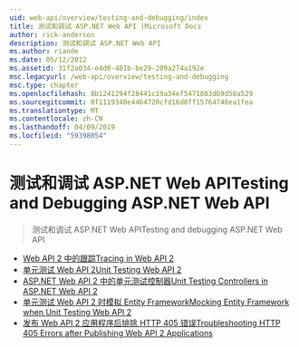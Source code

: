 ```yaml
---
uid: web-api/overview/testing-and-debugging/index
title: 测试和调试 ASP.NET Web API |Microsoft Docs
author: rick-anderson
description: 测试和调试 ASP.NET Web API
ms.author: riande
ms.date: 05/12/2012
ms.assetid: 31f2a034-e4d0-401b-be29-209a274a192e
msc.legacyurl: /web-api/overview/testing-and-debugging
msc.type: chapter
ms.openlocfilehash: 8b1241294f28441c19a34ef5471883db9d50a529
ms.sourcegitcommit: 0f1119340e4464720cfd16d0ff15764746ea1fea
ms.translationtype: MT
ms.contentlocale: zh-CN
ms.lasthandoff: 04/09/2019
ms.locfileid: "59398054"
---
```

# <a name="testing-and-debugging-aspnet-web-api"></a><span data-ttu-id="b4715-103">测试和调试 ASP.NET Web API</span><span class="sxs-lookup"><span data-stu-id="b4715-103">Testing and Debugging ASP.NET Web API</span></span>

> <span data-ttu-id="b4715-104">测试和调试 ASP.NET Web API</span><span class="sxs-lookup"><span data-stu-id="b4715-104">Testing and debugging ASP.NET Web API</span></span>


- [<span data-ttu-id="b4715-105">Web API 2 中的跟踪</span><span class="sxs-lookup"><span data-stu-id="b4715-105">Tracing in Web API 2</span></span>](tracing-in-aspnet-web-api.md)
- [<span data-ttu-id="b4715-106">单元测试 Web API 2</span><span class="sxs-lookup"><span data-stu-id="b4715-106">Unit Testing Web API 2</span></span>](unit-testing-with-aspnet-web-api.md)
- [<span data-ttu-id="b4715-107">ASP.NET Web API 2 中的单元测试控制器</span><span class="sxs-lookup"><span data-stu-id="b4715-107">Unit Testing Controllers in ASP.NET Web API 2</span></span>](unit-testing-controllers-in-web-api.md)
- [<span data-ttu-id="b4715-108">单元测试 Web API 2 时模拟 Entity Framework</span><span class="sxs-lookup"><span data-stu-id="b4715-108">Mocking Entity Framework when Unit Testing Web API 2</span></span>](mocking-entity-framework-when-unit-testing-aspnet-web-api-2.md)
- [<span data-ttu-id="b4715-109">发布 Web API 2 应用程序后排除 HTTP 405 错误</span><span class="sxs-lookup"><span data-stu-id="b4715-109">Troubleshooting HTTP 405 Errors after Publishing Web API 2 Applications</span></span>](troubleshooting-http-405-errors-after-publishing-web-api-applications.md)
